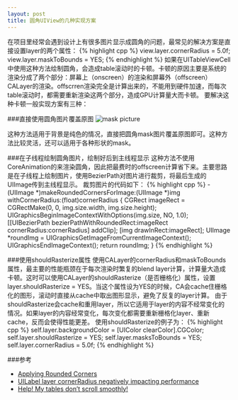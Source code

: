 ```yaml
---
layout: post
title: 圆角UIView的几种实现方案
---
```


在项目里经常会遇到设计上有很多图片显示成圆角的问题，最常见的解决方案是直接设置layer的两个属性：
{% highlight cpp %}
view.layer.cornerRadius = 5.0f;
view.layer.maskToBounds = YES;
{% endhighlight %}
如果在UITableViewCell中使用这种方法绘制圆角，会造成table滚动时的卡顿。卡顿的原因主要是系统的渲染分成了两个部分：屏幕上（onscreen）的渲染和屏幕外（offscreen）CALayer的渲染。offscrren渲染完全是计算出来的，不能用到硬件加速，而每次table滚动时，都需要重新渲染这两个部分，造成GPU计算量大而卡顿。
要解决这种卡顿一般实现方案有三种：

###直接使用圆角图片覆盖原图
![mask picture](http://dream.ph.126.net/PPty8ZAqxoik7_LHyZAZyQ==/3853788255403936)

这种方法适用于背景是纯色的情况，直接把圆角mask图片覆盖原图即可。这种方法比较灵活，还可以适用于各种形状的mask。

###在子线程绘制圆角图片，绘制好后到主线程显示
这种方法不使用CoreAnimation的来渲染圆角，因此把最费时的offscreen计算省下来。主要思路是在子线程上绘制图片，使用BezierPath对图片进行裁剪，将最后生成的UIImage传到主线程显示。
裁剪图片的代码如下：
{% highlight cpp %}
-(UIImage *)makeRoundedCornersForImage:(UIImage *)img withCornerRadius:(float)cornerRadius
{
    CGRect imageRect = CGRectMake(0, 0, img.size.width, img.size.height);
    UIGraphicsBeginImageContextWithOptions(img.size, NO, 1.0);
    [[UIBezierPath bezierPathWithRoundedRect:imageRect
                                cornerRadius:cornerRadius] addClip];
    [img drawInRect:imageRect];
    UIImage *roundImg = UIGraphicsGetImageFromCurrentImageContext();
    UIGraphicsEndImageContext();
    return roundImg;
}
{% endhighlight %}

###使用shouldRasterize属性
使用CALayer的cornerRadius和maskToBounds属性，最主要的性能瓶颈在于每次渲染时繁复的blend layer计算，计算量大造成卡顿。这时可以使用CALayer的shouldRasterize（是否栅格化）属性，设置layer.shouldRasterize = YES。当这个属性设为YES的时候，CA会cache住栅格化的图形，滚动时直接从cache中取出图形显示，避免了反复的layer计算。
由于shouldRasterize会cache和重用layer，所以它适用于layer的内容不经常变化的情况。如果layer的内容经常变化，每次变化都需要重新栅格化layer、重新cache，反而会使得性能更差。
使用shouldRasterize的例子为：
{% highlight cpp %}
self.layer.backgroundColor = [UIColor clearColor].CGColor;
self.layer.shouldRasterize = YES;
self.layer.masksToBounds = YES;
self.layer.cornerRadius = 5.0f;
{% endhighlight %}


###参考
- [Applying Rounded Corners](http://articles.cocoahope.com/blog/2013/03/06/applying-rounded-corners)
- [UILabel layer cornerRadius negatively impacting performance](http://stackoverflow.com/questions/4735623/uilabel-layer-cornerradius-negatively-impacting-performance)
- [Help! My tables don’t scroll smoothly!](http://iosinjordan.tumblr.com/post/56778173518/help-my-tables-dont-scroll-smoothly)
